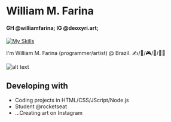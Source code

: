 <h1>William M. Farina</h1>
<h4>GH @williamfarina; IG @deoxyri.art;</h4>

[![My Skills](https://skillicons.dev/icons?i=html,css,javascript,nodejs,react,python,figma)](https://skillicons.dev)

I'm William M. Farina (programmer/artist) @ Brazil. ✍/🎨/🎮/📖/👨‍💻

![alt text](https://i.imgur.com/6RJjqbO.png)

<h2> Developing with </h2>
<ul>
  <li>
    Coding projects in HTML/CSS/JScript/Node.js
  </li>
  <li>
    Student @rocketseat
  </li>
  <li>
    ...Creating art on Instagram
  </li>
</ul>
